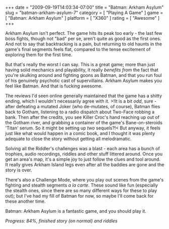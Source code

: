 +++
date = "2009-09-19T14:03:34-07:00"
title = "Batman: Arkham Asylum"
slug = "batman-arkham-asylum-7"
category = [ "Playing A Game" ]
game = [ "Batman: Arkham Asylum" ]
platform = [ "X360" ]
rating = [ "Awesome" ]
+++

Arkham Asylum isn't perfect.  The game hits its peak too early - the last few boss fights, though not "bad" per se, aren't quite as good as the first ones.  And not to say that backtracking is a pain, but returning to old haunts in the game's final segments feels flat, compared to the tense excitement of exploring them for the first time.

But that's really the worst I can say.  This is a great game; more than just having solid mechanics and playability, it really <i>benefits from</i> the fact that you're skulking around and fighting goons as Batman, and that you run foul of his genuinely psychotic cast of supervillains.  Arkham Asylum makes you feel like Batman.  And that is fucking awesome.

The reviews I'd seen online generally maintained that the game has a shitty ending, which I wouldn't necessarily agree with it.  >!It is a bit <i>odd</i>, sure - after defeating a mutated Joker (who de-mutates, of course), Batman flies back to Gotham, listening to a radio dispatch about Two-Face robbing a bank.  Then after the credits, you see Killer Croc's hand reaching up out of the Gotham river, and grabbing a container of the game's Bane-on-steroids 'Titan' serum.  So it might be setting up <i>two</i> sequels?!<  But anyway, it feels just like what would happen in a comic book, and I thought it was plenty adequate to close the story without getting all melodramatic.

Solving all the Riddler's challenges was a blast - each area has a bunch of trophies, audio recordings, riddles and other stuff littered around.  Once you get an area's map, it's a simple joy to just follow the clues and tool around.  It really gives Arkham Island legs even after all the baddies are gone and the story is over.

There's also a Challenge Mode, where you play out scenes from the game's fighting and stealth segments <i>a la carte</i>.  These sound like fun (especially the stealth ones, since there are so many different ways for these to play out); but I've had my fill of Batman for now, so maybe I'll come back for these another time.

Batman: Arkham Asylum is a fantastic game, and you should play it.

<i>Progress: 84%, finished story (on normal) and riddles</i>